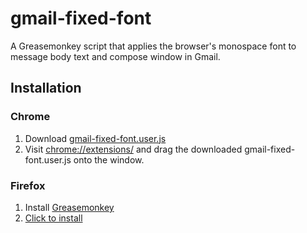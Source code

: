 # gmail-fixed-font

A Greasemonkey script that applies the browser's monospace font to message body text and compose window in Gmail.

## Installation
### Chrome
1. Download [gmail-fixed-font.user.js](https://github.com/dooferlad/gmail-fixed-font/raw/master/gmail-fixed-font.user.js)
2. Visit [chrome://extensions/](chrome://extensions/) and drag the downloaded gmail-fixed-font.user.js onto the window.

### Firefox
1. Install [Greasemonkey](https://addons.mozilla.org/firefox/addon/748)
2. [Click to install](https://github.com/dooferlad/gmail-fixed-font/raw/master/gmail-fixed-font.user.js)
